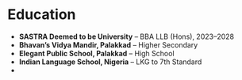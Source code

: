# Education

- **SASTRA Deemed to be University** – BBA LLB (Hons), 2023–2028  
- **Bhavan’s Vidya Mandir, Palakkad** – Higher Secondary  
- **Elegant Public School, Palakkad** – High School  
- **Indian Language School, Nigeria** – LKG to 7th Standard
- 
